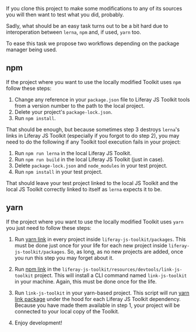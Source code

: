 If you clone this project to make some modifications to any of its sources you will then want to test what you did, probably.

Sadly, what should be an easy task turns out to be a bit hard due to interoperation between `lerna`, `npm` and, if used, `yarn` too.

To ease this task we propose two workflows depending on the package manager being used.

## npm

If the project where you want to use the locally modified Toolkit uses `npm` follow these steps:

1. Change any reference in your `package.json` file to Liferay JS Toolkit tools from a version number to the path to the local project.
2. Delete your project's `package-lock.json`.
3. Run `npm install`.

That should be enough, but because sometimes step 3 destroys `lerna`'s links in Liferay JS Toolkit (especially if you forgot to do step 2), you may need to do the following if any Toolkit tool execution fails in your project:

1. Run `npm run lerna` in the local Liferay JS Toolkit. 
2. Run `npm run build` in the local Liferay JS Toolkit (just in case).
3. Delete `package-lock.json` and `node_modules` in your test project.
4. Run `npm install` in your test project.

That should leave your test project linked to the local JS Toolkit and the local JS Toolkit correctly linked to itself as `lerna` expects it to be.

## yarn

If the project where you want to use the locally modified Toolkit uses `yarn` you just need to follow these steps:

1. Run [yarn link](https://yarnpkg.com/lang/en/docs/cli/link/#toc-yarn-link-in-package-you-want-to-link) in every project inside `liferay-js-toolkit/packages`. This must be done just once for your life for each new project inside `liferay-js-toolkit/packages`. So, as long, as no new projects are added, once you run this step you may forget about it.

2. Run [npm link](https://docs.npmjs.com/cli/link) in the `liferay-js-toolkit/resources/devtools/link-js-toolkit` project. This will install a CLI command named `link-js-toolkit` in your machine. Again, this must be done once for the life.

3. Run `link-js-toolkit` in your yarn-based project. This script will run [yarn link package](https://yarnpkg.com/lang/en/docs/cli/link/#toc-yarn-link-package) under the hood for each Liferay JS Toolkit dependency. Because you have made them available in step 1, your project will be connected to your local copy of the Toolkit.

4. Enjoy development!